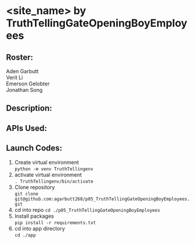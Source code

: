 # <site_name> by TruthTellingGateOpeningBoyEmployees
## Roster:
Aden Garbutt  
Verit Li  
Emerson Gelobter  
Jonathan Song  
## Description:  
## APIs Used:  
## Launch Codes: 
1. Create virtual environment  
`python -m venv TruthTellingenv`  
1. activate virtual environment  
`. TruthTellingenv/bin/activate`  
1. Clone repository  
`git clone git@github.com:agarbutt268/p05_TruthTellingGateOpeningBoyEmployees.git`
1. cd into repo
`cd ./p05_TruthTellingGateOpeningBoyEmployees`
1. Install packages  
`pip install -r requirements.txt`  
1. cd into app directory  
`cd ./app`  

